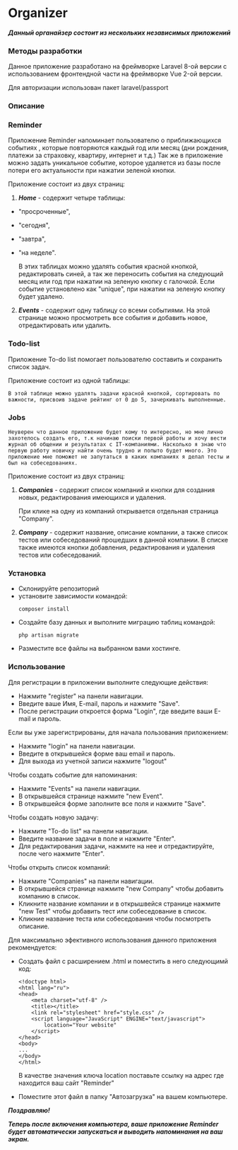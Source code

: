 # Organizer

___Данный органайзер состоит из нескольких независимых приложений___

### __Методы разработки__


Данное приложение разработано на фреймворке Laravel 8-ой версии с использованием фронтендной части на фреймворке Vue 2-ой версии.

Для авторизации использован пакет laravel/passport



### __Описание__

### Reminder

Приложение Reminder напоминает пользователю о приближающихся событиях , которые повторяются каждый год или месяц (дни рождения, платежи за страховку, квартиру, интернет и т.д.) Так же в приложение можно задать уникальное событие, которое удаляется из базы после потери его актуальности при нажатии зеленой кнопки.

Приложение состоит из двух страниц: 

1. ___Home___ - содержит четыре таблицы:
- "просроченные",
- "сегодня",
- "завтра",
- "на неделе".

    В этих таблицах можно удалять события красной кнопкой, редактировать синей, а так же переносить события на следующий месяц или год при нажатии на зеленую кнопку с галочкой. Если событие установлено как "unique", при нажатии на зеленую кнопку будет удалено.

2. ___Events___ - содержит одну таблицу со всеми событиями.
На этой странице можно просмотреть все события и добавить новое, отредактировать или удалить.

### Todo-list

Приложение To-do list помогает пользователю составить и сохранить список задач.

Приложение состоит из одной таблицы: 

    В этой таблице можно удалять задачи красной кнопкой, сортировать по важности, присвоив задаче рейтинг от 0 до 5, зачеркивать выполненные. 

### Jobs

    Неуверен что данное приложение будет кому то интересно, но мне лично захотелось создать его, т.к начинаю поиски первой работы и хочу вести журнал об общении и результатах с IT-компаниями. Насколько я знаю что первую работу новичку найти очень трудно и попыто будет много. Это приложение мне поможет не запутаться в каких компаниях я делал тесты и был на собеседованиях.

Приложение состоит из двух страниц: 

1. ___Companies___ - содержит список компаний и кнопки для создания новых, редактирования имеющихся и удаления.

    При клике на одну из компаний открывается отдельная страница "Company".

2. ___Company___ - содержит название, описание компании, а также список тестов или собеседований прошедших в данной компании. В списке также имеются кнопки добавления, редактирования и удаления тестов или собеседований.

### __Установка__

 - Склонируйте репозиторий
 - установите зависимости командой:  
    ```
    composer install
    ```
 - Создайте базу данных и выполните миграцию таблиц командой:
    ```
    php artisan migrate
    ```
 - Разместите все файлы на выбранном вами хостинге.


### __Использование__

Для регистрации в приложении выполните следующие действия: 
 - Нажмите "register" на панели навигации.
 - Введите ваше Имя, E-mail, пароль и нажмите "Save".
 - После регистрации откроется форма "Login", где введите ваши E-mail и пароль.

Если вы уже зарегистрированы, для начала пользования приложением:
 - Нажмите "login" на панели навигации.
 - Введите в открывшейся форме ваш email и пароль.
 - Для выхода из учетной записи нажмите "logout"

Чтобы создать событие для напоминания:
 - Нажмите "Events" на панели навигации.
 - В открывшейся странице нажмите "new Event".
 - В открывшейся форме заполните все поля и нажмите "Save".

 Чтобы создать новую задачу:
 - Нажмите "To-do list" на панели навигации.
 - Введите название задачи в поле и нажмите "Enter".
 - Для редактирования задачи, нажмите на нее и отредактируйте, после чего нажмите "Enter".

 Чтобы открыть список компаний:
 - Нажмите "Companies" на панели навигации.
 - В открывшейся странице нажмите "new Company" чтобы добавить компанию в список.
 - Кликните название компании и в открышвейся странице нажмите "new Test" чтобы добавить тест или собеседование в список.
 - Кликние название теста или собеседования чтобы посмотреть описание.

Для максимально эфективного использования данного приложения рекомендуется: 
 - Cоздать файл с расширением .html и поместить в него следующимй код:

    ```
    <!doctype html>
    <html lang="ru">
    <head>
        <meta charset="utf-8" />
        <title></title>
        <link rel="stylesheet" href="style.css" />
        <script language="JavaScript" ENGINE="text/javascript">
            location="Your website"
        </script>
    </head>
    <body>
    ...    
    </body>
    </html>
    ```
   В качестве значения ключа location поставьте ссылку на адрес где находится ваш сайт "Reminder"

 - Поместите этот файл в папку "Автозагрузка" на вашем компьютере.


  ___Поздравляю!___
  
  ___Теперь после включения компьютера, ваше приложение Reminder будет автоматически запускаться и выводить напоминания на ваш экран.___